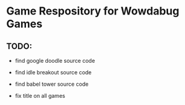 # Game Respository for Wowdabug Games
## TODO:
- find google doodle source code

- find idle breakout source code

- find babel tower source code

- fix title on all games
